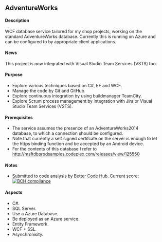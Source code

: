 
## AdventureWorks

#### Description
WCF database service tailored for my shop projects, working on the standard AdventureWorks database. Currently this is running on Azure and can be configured to by appropriate client applications.

#### News
This project is now integrated with Visual Studio Team Services (VSTS) too.

#### Purpose
* Explore various techniques based on C#, EF and WCF.
* Manage the code by Git and GitHub.
* Explore continuous integration by using buildmanager TeamCity.
* Explore Scrum process management by integration with Jira or Visual Studio Team Services (VSTS).

#### Prerequisites
* The service assumes the presence of an AdventureWorks2014 database, to which a connection should be configured.
* Note that currently a self signed certifcate on the server is enough to let the https binding function and be accepted by an Android device.
* For the contents of this database I refer to http://msftdbprodsamples.codeplex.com/releases/view/125550

#### Notes
* Submitted to code analysis by [Better Code Hub](https://bettercodehub.com). Current score: [![BCH compliance](https://bettercodehub.com/edge/badge/a-einstein/AdventureWorks)](https://bettercodehub.com)  

#### Aspects
* C#.
* SQL Server.
* Use a Azure Database.
* Be deployed as an Azure service.
* Entity Framework.
* WCF + SSL.
* Asynchronisity.
